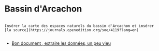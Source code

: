 # Bassin d'Arcachon


```{note}

Insérer la carte des espaces naturels du bassin d'Arcachon et insérer [la source](https://journals.openedition.org/soe/4119?lang=en)


```

- [Bon document , extraire les données, un peu vieu](https://www.gironde.gouv.fr/contenu/telechargement/19125/115369/file/tome+2.3_bassin_arcachon.pdf)